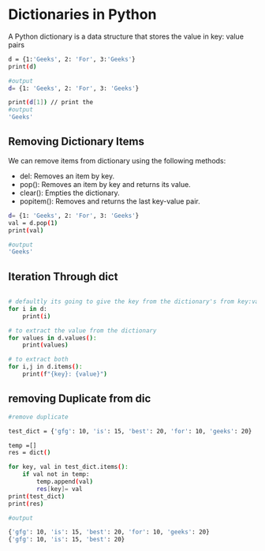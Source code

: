 # Dictionaries in Python
A Python dictionary is a data structure that stores the value in key: value pairs

```sh
d = {1:'Geeks', 2: 'For', 3:'Geeks'}
print(d) 

#output 
d= {1: 'Geeks', 2: 'For', 3: 'Geeks'}

print(d[1]) // print the
#output 
'Geeks'

```
## Removing Dictionary Items
We can remove items from dictionary using the following methods:

* del: Removes an item by key.
* pop(): Removes an item by key and returns its value.
* clear(): Empties the dictionary.
* popitem(): Removes and returns the last key-value pair.

```sh
d= {1: 'Geeks', 2: 'For', 3: 'Geeks'}
val = d.pop(1)
print(val)

#output
'Geeks'
```

## Iteration Through dict
```sh

# defaultly its going to give the key from the dictionary's from key:value pair
for i in d:
    print(i)

# to extract the value from the dictionary
for values in d.values():
    print(values)

# to extract both
for i,j in d.items():
    print(f"{key}: {value}")
```
## removing Duplicate from dic

```sh 
#remove duplicate

test_dict = {'gfg': 10, 'is': 15, 'best': 20, 'for': 10, 'geeks': 20}

temp =[]
res = dict()

for key, val in test_dict.items():
    if val not in temp:
        temp.append(val)
        res[key]= val
print(test_dict)
print(res)

#output

{'gfg': 10, 'is': 15, 'best': 20, 'for': 10, 'geeks': 20}
{'gfg': 10, 'is': 15, 'best': 20}
```